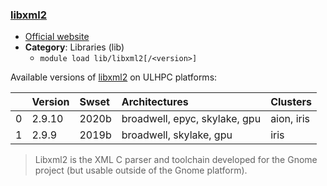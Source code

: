 ### [libxml2](http://xmlsoft.org/)

* [Official website](http://xmlsoft.org/)
* __Category__: Libraries (lib)
    -  `module load lib/libxml2[/<version>]`

Available versions of [libxml2](http://xmlsoft.org/) on ULHPC platforms:

|    | Version   | Swset   | Architectures                 | Clusters   |
|---:|:----------|:--------|:------------------------------|:-----------|
|  0 | 2.9.10    | 2020b   | broadwell, epyc, skylake, gpu | aion, iris |
|  1 | 2.9.9     | 2019b   | broadwell, skylake, gpu       | iris       |

> Libxml2 is the XML C parser and toolchain developed for the Gnome project (but usable outside of the Gnome platform).
